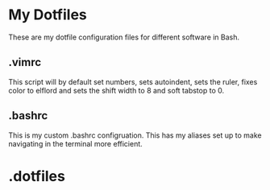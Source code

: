 # My Dotfiles
These are my dotfile configuration files for different software in Bash.
## .vimrc
This script will by default set numbers, sets autoindent, sets the ruler, fixes color to elflord and sets the shift width to 8 and soft tabstop to 0.
## .bashrc
This is my custom .bashrc configruation. This has my aliases set up to make navigating in the terminal more efficient.
# .dotfiles
